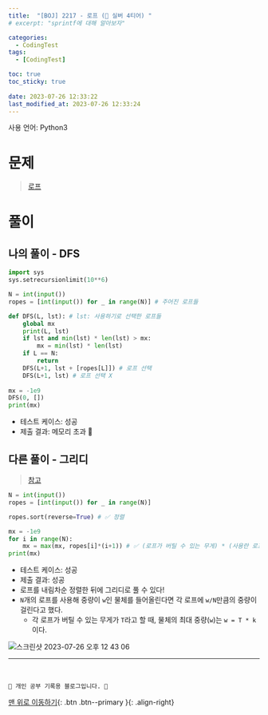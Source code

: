 ```yaml
---
title:  "[BOJ] 2217 - 로프 (🥈 실버 4티어) "
# excerpt: "sprintf에 대해 알아보자"

categories:
  - CodingTest
tags:
  - [CodingTest]

toc: true
toc_sticky: true
 
date: 2023-07-26 12:33:22
last_modified_at: 2023-07-26 12:33:24
---
```


사용 언어: Python3

# 문제
> [로프](https://www.acmicpc.net/problem/2217)

# 풀이
## 나의 풀이 - DFS
```py
import sys
sys.setrecursionlimit(10**6)

N = int(input())
ropes = [int(input()) for _ in range(N)] # 주어진 로프들

def DFS(L, lst): # lst: 사용하기로 선택한 로프들
    global mx
    print(L, lst)
    if lst and min(lst) * len(lst) > mx:
        mx = min(lst) * len(lst)
    if L == N:
        return
    DFS(L+1, lst + [ropes[L]]) # 로프 선택
    DFS(L+1, lst) # 로프 선택 X
    
mx = -1e9
DFS(0, [])
print(mx)
```
- 테스트 케이스: 성공
- 제출 결과: 메모리 초과 🥵

## 다른 풀이 - 그리디
> [참고](https://jitolit.tistory.com/134)

```py
N = int(input())
ropes = [int(input()) for _ in range(N)]

ropes.sort(reverse=True) # ✅ 정렬

mx = -1e9
for i in range(N):
    mx = max(mx, ropes[i]*(i+1)) # ✅ (로프가 버틸 수 있는 무게) * (사용란 로프 개수)
print(mx)
```
- 테스트 케이스: 성공
- 제출 결과: 성공
- 로프를 내림차순 정렬한 뒤에 그리디로 풀 수 있다!
- `N`개의 로프를 사용해 중량이 `w`인 물체를 들어올린다면 각 로프에 `w/N`만큼의 중량이 걸린다고 했다.
    - 각 로프가 버틸 수 있는 무게가 `T`라고 할 때, 물체의 최대 중량(`w`)는 `w = T * k`이다.

![스크린샷 2023-07-26 오후 12 43 06](https://github.com/minju412/jenkins-test/assets/59405576/23e579b9-f1da-4214-83c1-c3658b9326aa)


***
<br>


    💛 개인 공부 기록용 블로그입니다. 👻

[맨 위로 이동하기](#){: .btn .btn--primary }{: .align-right}